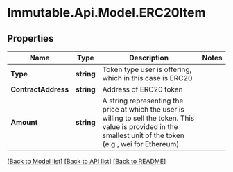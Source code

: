 # Immutable.Api.Model.ERC20Item

## Properties

Name | Type | Description | Notes
------------ | ------------- | ------------- | -------------
**Type** | **string** | Token type user is offering, which in this case is ERC20 | 
**ContractAddress** | **string** | Address of ERC20 token | 
**Amount** | **string** | A string representing the price at which the user is willing to sell the token. This value is provided in the smallest unit of the token (e.g., wei for Ethereum). | 

[[Back to Model list]](../README.md#documentation-for-models) [[Back to API list]](../README.md#documentation-for-api-endpoints) [[Back to README]](../README.md)

